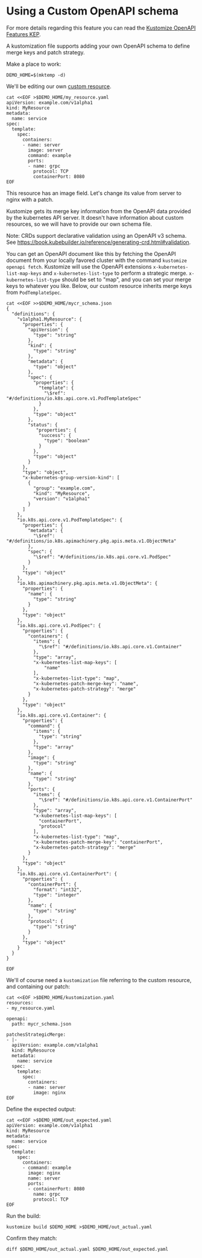 # Using a Custom OpenAPI schema

For more details regarding this feature you can read the
[Kustomize OpenAPI Features KEP](https://github.com/kubernetes/enhancements/tree/master/keps/sig-cli/2206-openapi-features-in-kustomize).

A kustomization file supports adding your own
OpenAPI schema to define merge keys and patch
strategy.

Make a place to work:

<!-- @placeToWork @testAgainstLatestRelease -->
```
DEMO_HOME=$(mktemp -d)
```

We'll be editing our own [custom resource](https://kubernetes.io/docs/concepts/extend-kubernetes/api-extension/custom-resources/).

<!-- @customOpenAPI @testAgainstLatestRelease -->
```
cat <<EOF >$DEMO_HOME/my_resource.yaml
apiVersion: example.com/v1alpha1
kind: MyResource
metadata:
  name: service
spec:
  template:
    spec:
      containers:
      - name: server
        image: server
        command: example
        ports:
        - name: grpc
          protocol: TCP
          containerPort: 8080
EOF
```

This resource has an image field. Let's change its value from server
to nginx with a patch.

Kustomize gets its merge key information from the OpenAPI data
provided by the kubernetes API server. It doesn't have information
about custom resources, so we will have to provide our own
schema file.

Note: CRDs support declarative validation using an OpenAPI v3 schema.
See https://book.kubebuilder.io/reference/generating-crd.html#validation.

You can get an OpenAPI document like this by fetching the OpenAPI
document from your locally favored cluster with the command
`kustomize openapi fetch`. Kustomize will use the OpenAPI extensions
`x-kubernetes-list-map-keys` and `x-kubernetes-list-type` to
perform a strategic merge. `x-kubernetes-list-type` should be set
to "map", and you can set your merge keys to whatever you like. Below,
our custom resource inherits merge keys from `PodTemplateSpec`.

<!-- @addCustomSchema @testAgainstLatestRelease -->
```
cat <<EOF >>$DEMO_HOME/mycr_schema.json
{
  "definitions": {
    "v1alpha1.MyResource": {
      "properties": {
        "apiVersion": {
          "type": "string"
        },
        "kind": {
          "type": "string"
        },
        "metadata": {
          "type": "object"
        },
        "spec": {
          "properties": {
            "template": {
              "\$ref": "#/definitions/io.k8s.api.core.v1.PodTemplateSpec"
            }
          },
          "type": "object"
        },
        "status": {
           "properties": {
            "success": {
              "type": "boolean"
            }
          },
          "type": "object"
        }
      },
      "type": "object",
      "x-kubernetes-group-version-kind": [
        {
          "group": "example.com",
          "kind": "MyResource",
          "version": "v1alpha1"
        }
      ]
    },
    "io.k8s.api.core.v1.PodTemplateSpec": {
      "properties": {
        "metadata": {
          "\$ref": "#/definitions/io.k8s.apimachinery.pkg.apis.meta.v1.ObjectMeta"
        },
        "spec": {
          "\$ref": "#/definitions/io.k8s.api.core.v1.PodSpec"
        }
      },
      "type": "object"
    },
    "io.k8s.apimachinery.pkg.apis.meta.v1.ObjectMeta": {
      "properties": {
        "name": {
          "type": "string"
        }
      },
      "type": "object"
    },
    "io.k8s.api.core.v1.PodSpec": {
      "properties": {
        "containers": {
          "items": {
            "\$ref": "#/definitions/io.k8s.api.core.v1.Container"
          },
          "type": "array",
          "x-kubernetes-list-map-keys": [
              "name"
          ],
          "x-kubernetes-list-type": "map",
          "x-kubernetes-patch-merge-key": "name",
          "x-kubernetes-patch-strategy": "merge"
        }
      },
      "type": "object"
    },
    "io.k8s.api.core.v1.Container": {
      "properties": {
        "command": {
          "items": {
            "type": "string"
          },
          "type": "array"
        },
        "image": {
          "type": "string"
        },
        "name": {
          "type": "string"
        },
        "ports": {
          "items": {
            "\$ref": "#/definitions/io.k8s.api.core.v1.ContainerPort"
          },
          "type": "array",
          "x-kubernetes-list-map-keys": [
            "containerPort",
            "protocol"
          ],
          "x-kubernetes-list-type": "map",
          "x-kubernetes-patch-merge-key": "containerPort",
          "x-kubernetes-patch-strategy": "merge"
        }
      },
      "type": "object"
    },
    "io.k8s.api.core.v1.ContainerPort": {
      "properties": {
        "containerPort": {
          "format": "int32",
          "type": "integer"
        },
        "name": {
          "type": "string"
        },
        "protocol": {
          "type": "string"
        }
      },
      "type": "object"
    }
  }
}

EOF
```

We'll of course need a `kustomization` file
referring to the custom resource, and containing our patch:

<!-- @openAPIkustomization @testAgainstLatestRelease -->
```
cat <<EOF >$DEMO_HOME/kustomization.yaml
resources:
- my_resource.yaml

openapi:
  path: mycr_schema.json

patchesStrategicMerge:
- |-
  apiVersion: example.com/v1alpha1
  kind: MyResource
  metadata:
    name: service
  spec:
    template:
      spec:
        containers:
        - name: server
          image: nginx
EOF
```

Define the expected output:
<!-- @expected @testAgainstLatestRelease -->
```
cat <<EOF >$DEMO_HOME/out_expected.yaml
apiVersion: example.com/v1alpha1
kind: MyResource
metadata:
  name: service
spec:
  template:
    spec:
      containers:
      - command: example
        image: nginx
        name: server
        ports:
        - containerPort: 8080
          name: grpc
          protocol: TCP
EOF
```

Run the build:
<!-- @runExample @testAgainstLatestRelease -->
```
kustomize build $DEMO_HOME >$DEMO_HOME/out_actual.yaml
```

Confirm they match:

<!-- @diffShouldBeEmpty @testAgainstLatestRelease -->
```
diff $DEMO_HOME/out_actual.yaml $DEMO_HOME/out_expected.yaml
```
